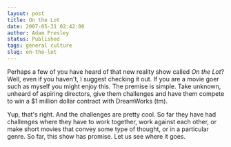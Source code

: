 ```yaml
---
layout: post
title: On the Lot
date: 2007-05-31 02:42:00
author: Adam Presley
status: Published
tags: general culture
slug: on-the-lot
---
```


Perhaps a few of you have heard of that new reality show called *On the
Lot*? Well, even if you haven't, I suggest checking it out. If you are a
movie goer such as myself you might enjoy this. The premise is simple.
Take unknown, unheard of aspiring directors, give them challenges and
have them compete to win a $1 million dollar contract with DreamWorks
(tm).   
  
Yup, that's right. And the challenges are pretty cool. So far they have
had challenges where they have to work together, work against each
other, or make short movies that convey some type of thought, or in a
particular genre. So far, this show has promise. Let us see where it
goes.
